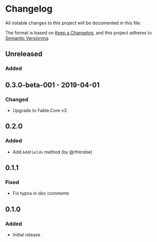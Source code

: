 # Changelog
All notable changes to this project will be documented in this file.

The format is based on [Keep a Changelog](https://keepachangelog.com/en/1.0.0/),
and this project adheres to [Semantic Versioning](https://semver.org/spec/v2.0.0.html).

## Unreleased

### Added

## 0.3.0-beta-001 - 2019-04-01

### Changed

* Upgrade to Fable.Core v3

## 0.2.0

### Added

* Add `AddFields` method (by @rfrerebe)

## 0.1.1

### Fixed

* Fix typos in doc comments

## 0.1.0

### Added

* Initial release
